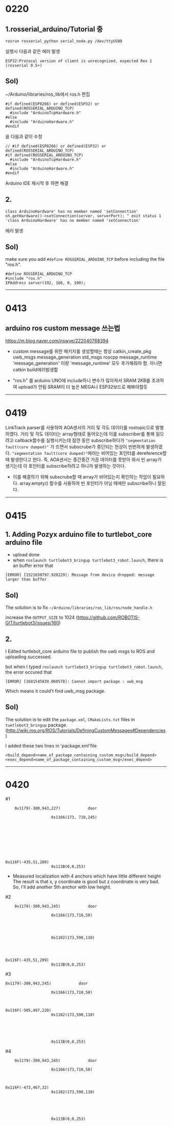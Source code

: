 # 0220

## 1.rosserial_arduino/Tutorial 중 
```rosrun rosserial_python serial_node.py /dev/ttyUSB0```

실행시 다음과 같은 에러 발생

```ESP32:Protocol version of client is unrecognized, expected Rev 1 (rosserial 0.5+)```
## Sol)
~/Arduino/libraries/ros_lib에서 ros.h 편집
```
#if defined(ESP8266) or defined(ESP32) or defined(ROSSERIAL_ARDUINO_TCP) 
  #include "ArduinoTcpHardware.h" 
#else 
  #include "ArduinoHardware.h" 
#endif
```
을 다음과 같이 수정
```
// #if defined(ESP8266) or defined(ESP32) or defined(ROSSERIAL_ARDUINO_TCP) 
#if defined(ROSSERIAL_ARDUINO_TCP) 
  #include "ArduinoTcpHardware.h" 
#else 
  #include "ArduinoHardware.h" 
#endif
```
Arduino IDE 재시작 후 하면 해결


## 2. 
```
class ArduinoHardware' has no member named 'setConnection' nh.getHardware()->setConnection(server, serverPort); ^ exit status 1 'class ArduinoHardware' has no member named 'setConnection'
```
에러 발생

## Sol)
 make sure you add ```#define ROSSERIAL_ARDUINO_TCP``` before including the file "ros.h".
 ```
 #define ROSSERIAL_ARDUINO_TCP
#include "ros.h"
IPAddress server(192, 168, 0, 100);
```
***
# 0413
##  arduino ros custom message 쓰는법
https://m.blog.naver.com/nswve/222040768394 

* custom message를 위한 패키지를 생성할때는 항상
catkin_create_pkg uwb_msgs message_generation std_msgs roscpp message_runtime
'message_generation' 이랑 'message_runtime' 모두 추가해줘야 함. 아니면 catkin build에러발생함

* "ros.h" 를 arduino UNO에 include하니 변수가 많아져서 SRAM 2KB를 초과하여 upload가 안됨
SRAM이 더 높은 MEGA나 ESP32보드로 해봐야할듯
***
# 0419
LinkTrack parser를 사용하여 AOA센서의 거리 및 각도 데이터를 rostopic으로 발행하였다. 거리 및 각도 데이터는 array형태로 들어오는데 이를 subscriber를 통해 읽으려고 callback함수를 실행시키는데 잠깐 동안 subscribe하다가
`"segmentation fault(core dumped)"` 가 뜨면서 subscrube가 중단되는 현상이 빈번하게 발생하였다.
`"segmentation fault(core dumped)"`에러는 비어있는 포인터를 dereference할 때 발생한다고 한다. 즉, AOA센서는 중간중간 가끔 데이터를 못받아 와서 빈 array가 생기는데 이 포인터를 subscribe하려고 하니까 발생하는 것이다.

* 이를 해결하기 위해 subscrube할 때 array가 비어있는지 확인하는 작업이 필요하다. array.empty() 함수를 사용하여 빈 포인터가 아닐 때에만 subscribe하니 잘된다.
***
# 0415
## 1. Adding Pozyx arduino file to turtlebot_core arduino file
- upload done
- when `roslaunch turtlebot3_bringup turtlebot3_robot.launch`, there is an buffer error that

`[ERROR] [1521650797.920229]: Message from device dropped: message larger than buffer`
## Sol) 
The solution is to fix `~/Arduino/libraries/ros_lib/ros/node_handle.h`

increase the `OUTPUT_SIZE` to 1024
(https://github.com/ROBOTIS-GIT/turtlebot3/issues/160)

## 2. 
I Edited turtlebot_core arduino file to publish the uwb msgs to ROS and uploading successed.

but when I typed `roslaunch turtlebot3_bringup turtlebot3_robot.launch`, the error occured that

`[ERROR] [1681545839.060578]: Cannot import package : uwb_msg`

Which means it could't find uwb_msg package.

## Sol)
 The solution is to edit the `package.xml`, `CMakeLists.txt` files in `tuetlebot3_bringup` package.
(http://wiki.ros.org/ROS/Tutorials/DefiningCustomMessages#Dependencies)

I added these two lines in 'package.xml'file
```
<build_depend>name_of_package_containing_custom_msg</build_depend>
<exec_depend>name_of_package_containing_custom_msg</exec_depend>
```
***
# 0420

#1
```
	0x1179(-300,943,227)			door
			
					0x1166(173, 710,245)









0x116F(-435,51,209)
			        0x113B(0,0,253)
```
* Measured localization with 4 anchors which have little different height
The result is that x, y coordinate is good but z coordinate is very bad.
So, I'll add another 5th anchor with low height.

#2
```
	0x1179(-300,943,245)			door
			
					0x1166(173,710,50)




					0x1102(173,590,110)




0x116F(-435,51,209)
			        0x113B(0,0,253)
```

#3
```
0x1179(-300,943,245)			door
			
					0x1166(173,710,50)



0x116F(-505,497,220)
					0x1102(173,590,110)





			        0x113B(0,0,253)
```

#4
```
	0x1179(-300,943,245)			door
			
					0x1166(173,710,50)



0x116F(-473,467,32)
					0x1102(173,590,110)





			        0x113B(0,0,253)
```
